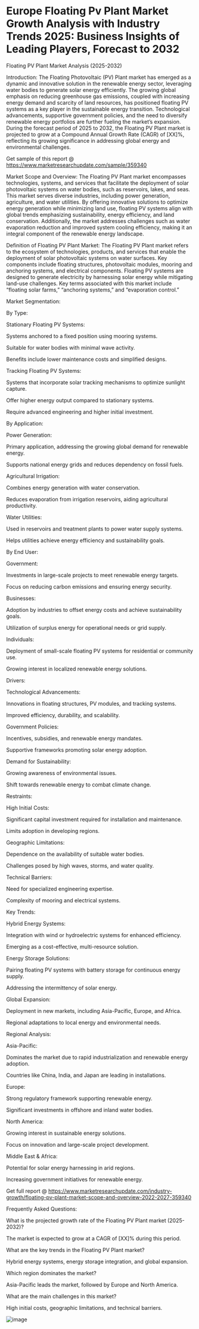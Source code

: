# Europe Floating Pv Plant Market Growth Analysis with Industry Trends 2025: Business Insights of Leading Players, Forecast to 2032
Floating PV Plant Market Analysis (2025-2032)

Introduction: The Floating Photovoltaic (PV) Plant market has emerged as a dynamic and innovative solution in the renewable energy sector, leveraging water bodies to generate solar energy efficiently. The growing global emphasis on reducing greenhouse gas emissions, coupled with increasing energy demand and scarcity of land resources, has positioned floating PV systems as a key player in the sustainable energy transition. Technological advancements, supportive government policies, and the need to diversify renewable energy portfolios are further fueling the market’s expansion. During the forecast period of 2025 to 2032, the Floating PV Plant market is projected to grow at a Compound Annual Growth Rate (CAGR) of [XX]%, reflecting its growing significance in addressing global energy and environmental challenges.

Get sample of this report @ https://www.marketresearchupdate.com/sample/359340 

Market Scope and Overview: The Floating PV Plant market encompasses technologies, systems, and services that facilitate the deployment of solar photovoltaic systems on water bodies, such as reservoirs, lakes, and seas. This market serves diverse industries, including power generation, agriculture, and water utilities. By offering innovative solutions to optimize energy generation while minimizing land use, floating PV systems align with global trends emphasizing sustainability, energy efficiency, and land conservation. Additionally, the market addresses challenges such as water evaporation reduction and improved system cooling efficiency, making it an integral component of the renewable energy landscape.

Definition of Floating PV Plant Market: The Floating PV Plant market refers to the ecosystem of technologies, products, and services that enable the deployment of solar photovoltaic systems on water surfaces. Key components include floating structures, photovoltaic modules, mooring and anchoring systems, and electrical components. Floating PV systems are designed to generate electricity by harnessing solar energy while mitigating land-use challenges. Key terms associated with this market include “floating solar farms,” “anchoring systems,” and “evaporation control.”

Market Segmentation:

By Type:

Stationary Floating PV Systems:

Systems anchored to a fixed position using mooring systems.

Suitable for water bodies with minimal wave activity.

Benefits include lower maintenance costs and simplified designs.

Tracking Floating PV Systems:

Systems that incorporate solar tracking mechanisms to optimize sunlight capture.

Offer higher energy output compared to stationary systems.

Require advanced engineering and higher initial investment.

By Application:

Power Generation:

Primary application, addressing the growing global demand for renewable energy.

Supports national energy grids and reduces dependency on fossil fuels.

Agricultural Irrigation:

Combines energy generation with water conservation.

Reduces evaporation from irrigation reservoirs, aiding agricultural productivity.

Water Utilities:

Used in reservoirs and treatment plants to power water supply systems.

Helps utilities achieve energy efficiency and sustainability goals.

By End User:

Government:

Investments in large-scale projects to meet renewable energy targets.

Focus on reducing carbon emissions and ensuring energy security.

Businesses:

Adoption by industries to offset energy costs and achieve sustainability goals.

Utilization of surplus energy for operational needs or grid supply.

Individuals:

Deployment of small-scale floating PV systems for residential or community use.

Growing interest in localized renewable energy solutions.

Drivers:

Technological Advancements:

Innovations in floating structures, PV modules, and tracking systems.

Improved efficiency, durability, and scalability.

Government Policies:

Incentives, subsidies, and renewable energy mandates.

Supportive frameworks promoting solar energy adoption.

Demand for Sustainability:

Growing awareness of environmental issues.

Shift towards renewable energy to combat climate change.

Restraints:

High Initial Costs:

Significant capital investment required for installation and maintenance.

Limits adoption in developing regions.

Geographic Limitations:

Dependence on the availability of suitable water bodies.

Challenges posed by high waves, storms, and water quality.

Technical Barriers:

Need for specialized engineering expertise.

Complexity of mooring and electrical systems.

Key Trends:

Hybrid Energy Systems:

Integration with wind or hydroelectric systems for enhanced efficiency.

Emerging as a cost-effective, multi-resource solution.

Energy Storage Solutions:

Pairing floating PV systems with battery storage for continuous energy supply.

Addressing the intermittency of solar energy.

Global Expansion:

Deployment in new markets, including Asia-Pacific, Europe, and Africa.

Regional adaptations to local energy and environmental needs.

Regional Analysis:

Asia-Pacific:

Dominates the market due to rapid industrialization and renewable energy adoption.

Countries like China, India, and Japan are leading in installations.

Europe:

Strong regulatory framework supporting renewable energy.

Significant investments in offshore and inland water bodies.

North America:

Growing interest in sustainable energy solutions.

Focus on innovation and large-scale project development.

Middle East & Africa:

Potential for solar energy harnessing in arid regions.

Increasing government initiatives for renewable energy.

Get full report @ https://www.marketresearchupdate.com/industry-growth/floating-pv-plant-market-scope-and-overview-2022-2027-359340 

Frequently Asked Questions:

What is the projected growth rate of the Floating PV Plant market (2025-2032)?

The market is expected to grow at a CAGR of [XX]% during this period.

What are the key trends in the Floating PV Plant market?

Hybrid energy systems, energy storage integration, and global expansion.

Which region dominates the market?

Asia-Pacific leads the market, followed by Europe and North America.

What are the main challenges in this market?

High initial costs, geographic limitations, and technical barriers.

![image](https://github.com/user-attachments/assets/865303e0-5321-41a4-87d1-a42f52ae1606)

